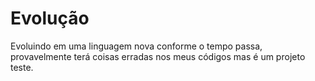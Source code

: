 # Evolução
Evoluindo em uma linguagem nova conforme o tempo passa, provavelmente terá coisas erradas nos meus códigos mas é um projeto teste.
